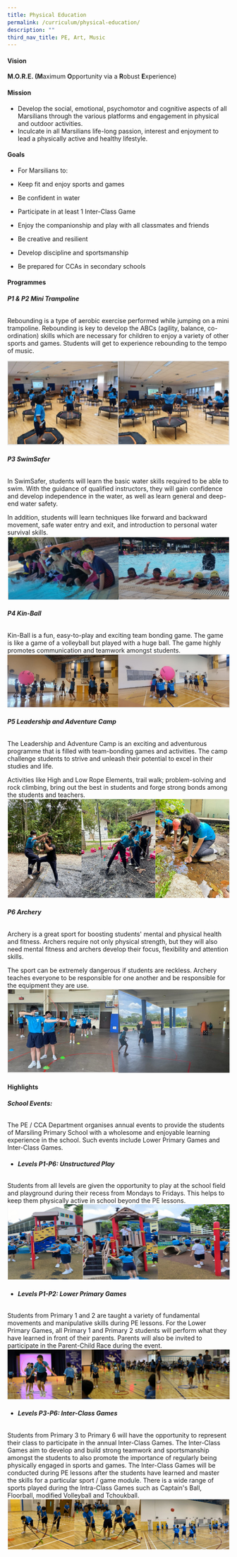 ```yaml
---
title: Physical Education
permalink: /curriculum/physical-education/
description: ""
third_nav_title: PE, Art, Music
---
```

#### **Vision**

      

**M.O.R.E. (M**aximum **O**pportunity via a **R**obust **E**xperience)



#### **Mission**

*   Develop the social, emotional, psychomotor and cognitive aspects of all Marsilians through the various platforms and engagement in physical and outdoor activities.
*   Inculcate in all Marsilians life-long passion, interest and enjoyment to lead a physically active and healthy lifestyle.

#### **Goals**

*   For Marsilians to:

*   Keep fit and enjoy sports and games
*   Be confident in water
*   Participate in at least 1 Inter-Class Game
*   Enjoy the companionship and play with all classmates and friends
*   Be creative and resilient
*   Develop discipline and&nbsp;sportsmanship
*   Be prepared for CCAs in secondary schools

#### **Programmes**


###### **P1 & P2 Mini Trampoline**

Rebounding is a type of aerobic exercise performed while jumping on a mini trampoline. Rebounding is key to develop the ABCs (agility, balance, co-ordination) skills which are necessary for children to enjoy a variety of other sports and games.
Students will get to experience rebounding to the tempo of music.

![](/images/Curriculum/pe100000.png)


###### **P3 SwimSafer**

In SwimSafer, students will learn the basic water skills required to be able to swim. With the guidance of qualified instructors, they will gain confidence and develop independence in the water, as well as learn general and deep-end water safety.

In addition, students will learn techniques like forward and backward movement, safe water entry and exit, and introduction to personal water survival skills.
![](/images/Curriculum/pe20000.png)

###### **P4 Kin-Ball**

Kin-Ball is a fun, easy-to-play and exciting team bonding game. The game is like a game of a volleyball but played with a huge ball. The game highly promotes communication and teamwork amongst students.
![](/images/Curriculum/pe3000.png)

###### **P5 Leadership and Adventure Camp**

The Leadership and Adventure Camp is an exciting and adventurous programme that is filled with team-bonding games and activities. The camp challenge students to strive and unleash their potential to excel in their studies and life.

Activities like High and Low Rope Elements, trail walk; problem-solving and rock climbing, bring out the best in students and forge strong bonds among the students and teachers.
![](/images/Curriculum/pe4000.png)


###### **P6 Archery**

Archery is a great sport for boosting students' mental and physical health and fitness. Archers require not only physical strength, but they will also need mental fitness and archers develop their focus, flexibility and attention skills.

The sport can be extremely dangerous if students are reckless. Archery teaches everyone to be responsible for one another and be responsible for the equipment they are use.
![](/images/Curriculum/pe5000.png)

#### **Highlights**
###### **School Events:**


The PE / CCA Department organises annual events to provide the students of Marsiling Primary School with a wholesome and enjoyable learning experience in the school. Such events include Lower Primary Games and Inter-Class Games.


* ######  **Levels P1-P6: Unstructured Play**

Students from all levels are given the opportunity to play at the school field and playground during their recess from Mondays to Fridays. This helps to keep them physically active in school beyond the PE lessons.
![](/images/Curriculum/pe6000.png)

* ######  **Levels P1-P2: Lower Primary Games**

Students from Primary 1 and 2 are taught a variety of fundamental movements and manipulative skills during PE lessons. For the Lower Primary Games, all Primary 1 and Primary 2 students will perform what they have learned in front of their parents. Parents will also be invited to participate in the Parent-Child Race during the event.
![](/images/Curriculum/pe7000.png)

* ######  **Levels P3-P6: Inter-Class Games**

Students from Primary 3 to Primary 6 will have the opportunity to represent their class to participate in the annual Inter-Class Games. The Inter-Class Games aim to develop and build strong teamwork and sportsmanship amongst the students to also promote the importance of regularly being physically engaged in sports and games. The Inter-Class Games will be conducted during PE lessons after the students have learned and master the skills for a particular sport / game module. There is a wide range of sports played during the Intra-Class Games such as Captain's Ball, Floorball, modified Volleyball and Tchoukball.
![](/images/Curriculum/pe8000.png)